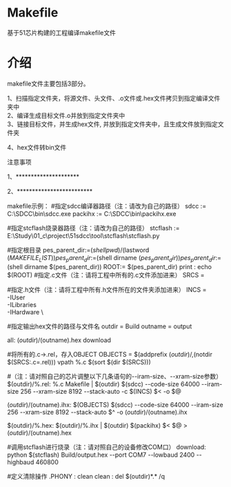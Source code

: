 # Makefile
  基于51芯片构建的工程编译makefile文件
# 介绍
 makefile文件主要包括3部分。

1、扫描指定文件夹，将源文件、头文件、.o文件或.hex文件拷贝到指定编译文件夹中<br>
2、编译生成目标文件.o并放到指定文件夹中<br>
3、链接目标文件，并生成hex文件, 并放到指定文件夹中，且生成文件放到指定文件夹<br>

4、hex文件转bin文件<br>

注意事项

1、*********************

2、*************************


makefile示例：
#指定sdcc编译器路径（注：请改为自己的路径）
sdcc  := C:\SDCC\bin\sdcc.exe
packihx := C:\SDCC\bin\packihx.exe

#指定stcflash烧录器路径（注：请改为自己的路径）
stcflash := E:\Study\01_c\project\51sdcc\tool\stcflash\stcflash.py

#指定根目录
pes_parent_dir:=$(shell pwd)/$(lastword $(MAKEFILE_LIST))
pes_parent_dir:=$(shell dirname $(pes_parent_dir))
pes_parent_dir:=$(shell dirname $(pes_parent_dir))
ROOT:= $(pes_parent_dir)
print :
    echo $(ROOT)
#指定.c文件（注：请将工程中所有的.c文件添加进来）
SRCS = 

#指定.h文件（注：请将工程中所有.h文件所在的文件夹添加进来）
INCS = \
-IUser \
-ILibraries \
-IHardware \

#指定输出hex文件的路径与文件名
outdir = Build
outname = output

all: $(outdir)/$(outname).hex download

#将所有的.c->.rel，存入OBJECT
OBJECTS = $(addprefix $(outdir)/,$(notdir $(SRCS:.c=.rel)))
vpath %.c $(sort $(dir $(SRCS)))

#（注：请对照自己的芯片调整以下几条语句的--iram-size、--xram-size参数）
$(outdir)/%.rel: %.c Makefile | $(outdir)
	$(sdcc) --code-size 64000 --iram-size 256 --xram-size 8192 --stack-auto -c $(INCS) $< -o $@

$(outdir)/$(outname).ihx: $(OBJECTS)
	$(sdcc) --code-size 64000 --iram-size 256 --xram-size 8192 --stack-auto $^ -o $(outdir)/$(outname).ihx

$(outdir)/%.hex: $(outdir)/%.ihx | $(outdir)
	$(packihx) $< $@ > $(outdir)/$(outname).hex

#调用stcflash进行烧录（注：请对照自己的设备修改COM口）
download:
	python $(stcflash) Build/output.hex --port COM7 --lowbaud 2400 --highbaud 460800

#定义清除操作
.PHONY : clean
clean :
  del $(outdir)\*.* /q

